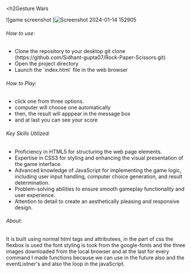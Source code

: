 <h2Gesture Wars</h2>

![game screenshot ]![Screenshot 2024-01-14 152905](https://github.com/Sidhant-gupta07/Rock-Paper-Scissors/assets/133968577/524e2cf1-a3ce-4d8c-afa6-f4310543ee1f)

 <div>
   <h6> How to use:</h6>
   <ul>
     <li>Clone the repository to your desktop
     git clone (https://github.com/Sidhant-gupta07/Rock-Paper-Scissors.git)
     </li>
     <li>Open the project directory</li>
     <li>Launch the `index.html` file in the web browser </li>
   </ul>
 </div>
 
 <div>
   <h6> How to Play:</h6>
   <ul>
     <li>click one from three options.</li>
     <li>computer will choose one automatically</li>
     <li>then, the result will apppear in the message box </li>
     <li>and at last you can see your score </li>
   </ul>
 </div>

 <div>
  <h6> Key Skills Utilized:</h6>
  <ul>
   <li>Proficiency in HTML5 for structuring the web page elements.</li>
   <li>Expertise in CSS3 for styling and enhancing the visual presentation of the game interface.</li>
   <li>Advanced knowledge of JavaScript for implementing the game logic, including user input handling, computer choice generation, and result determination.</li>
   <li>Problem-solving abilities to ensure smooth gameplay functionality and user experience.</li>
   <li>Attention to detail to create an aesthetically pleasing and responsive design.</li>
  </ul>
 </div>
 
 <h6>About:</h6>
 <p>It is built using normal html tags and attributees, in the part of css the flexbox is used the font styling is took from the google-fonts  and the three images downloaded
 from the local browser and at the last for every command I made functions because we can use in the future also and the eventListner's and also the loop in the javaScript.</p>
